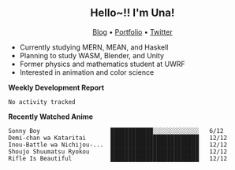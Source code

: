 <h2 align="center">
  Hello~!! I'm Una!
</h2>

<p align="center">
  <a href="https://anarchy.website/">Blog</a> &bull;
  <a href="https://una-ada.github.io/">Portfolio</a> &bull;
  <a href="https://twitter.com/xn__z7x">Twitter</a>
</p>

- Currently studying MERN, MEAN, and Haskell
- Planning to study WASM, Blender, and Unity
- Former physics and mathematics student at UWRF
- Interested in animation and color science

**Weekly Development Report**

<!--START_SECTION:waka-->

```text
No activity tracked
```

<!--END_SECTION:waka-->

**Recently Watched Anime**

<!-- RECENT-ANIME:START -->

    Sonny Boy                    ████████████░░░░░░░░░░░░░   6/12
    Demi-chan wa Kataritai       █████████████████████████   12/12
    Inou-Battle wa Nichijou-...  █████████████████████████   12/12
    Shoujo Shuumatsu Ryokou      █████████████████████████   12/12
    Rifle Is Beautiful           █████████████████████████   12/12
<!-- RECENT-ANIME:END -->
